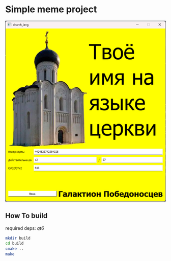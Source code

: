 # Simple meme project
![Screenshot of the project](doc/app-screenshot.png)

## How To build
required deps: *qt6* 
```bash
mkdir build
cd build
cmake ..
make
```
